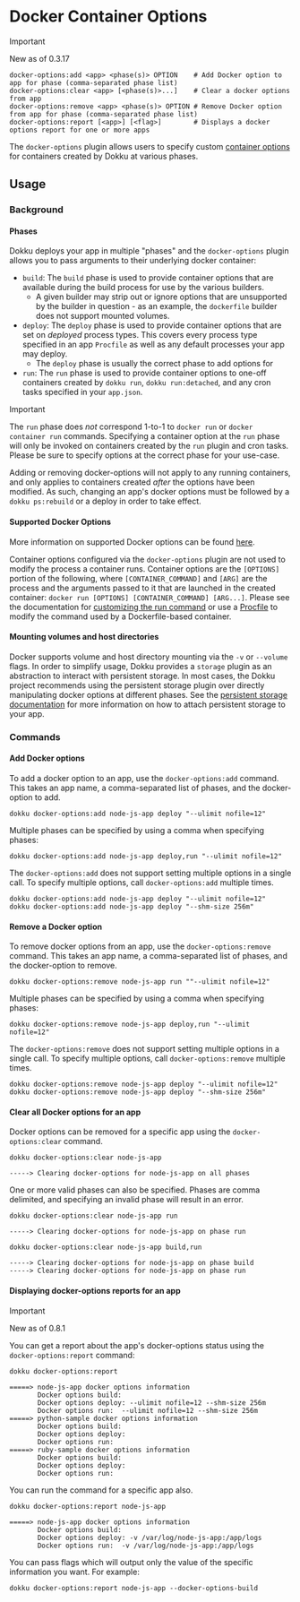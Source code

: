 # Docker Container Options

> [!IMPORTANT]
> New as of 0.3.17

```
docker-options:add <app> <phase(s)> OPTION    # Add Docker option to app for phase (comma-separated phase list)
docker-options:clear <app> [<phase(s)>...]    # Clear a docker options from app
docker-options:remove <app> <phase(s)> OPTION # Remove Docker option from app for phase (comma-separated phase list)
docker-options:report [<app>] [<flag>]        # Displays a docker options report for one or more apps
```

The `docker-options` plugin allows users to specify custom [container options](https://docs.docker.com/engine/reference/run/) for containers created by Dokku at various phases.

## Usage

### Background

#### Phases

Dokku deploys your app in multiple "phases" and the `docker-options` plugin allows you to pass arguments to their underlying docker container:

- `build`: The `build` phase is used to provide container options that are available during the build process for use by the various builders.
    - A given builder may strip out or ignore options that are unsupported by the builder in question - as an example, the `dockerfile` builder does not support mounted volumes.
- `deploy`: The `deploy` phase is used to provide container options that are set on _deployed_ process types. This covers every process type specified in an app `Procfile` as well as any default processes your app may deploy.
    - The `deploy` phase is usually the correct phase to add options for
- `run`: The `run` phase is used to provide container options to one-off containers created by `dokku run`, `dokku run:detached`, and any cron tasks specified in your `app.json`.

> [!IMPORTANT]
> The `run` phase does _not_ correspond 1-to-1 to `docker run` or `docker container run` commands. Specifying a container option at the `run` phase will only be invoked on containers created by the `run` plugin and cron tasks. Please be sure to specify options at the correct phase for your use-case.

Adding or removing docker-options will not apply to any running containers, and only applies to containers created _after_ the options have been modified. As such, changing an app's docker options must be followed by a `dokku ps:rebuild` or a deploy in order to take effect.

#### Supported Docker Options

More information on supported Docker options can be found [here](https://docs.docker.com/engine/reference/commandline/run/).

Container options configured via the `docker-options` plugin are not used to modify the process a container runs. Container options are the `[OPTIONS]` portion of the following, where `[CONTAINER_COMMAND]` and `[ARG]` are the process and the arguments passed to it that are launched in the created container: `docker run [OPTIONS] [CONTAINER_COMMAND] [ARG...]`. Please see the documentation for [customizing the run command](/docs/deployment/builders/dockerfiles.md#customizing-the-run-command) or use a [Procfile](/docs/deployment/builders/dockerfiles.md#procfiles-and-multiple-processes) to modify the command used by a Dockerfile-based container.

#### Mounting volumes and host directories

Docker supports volume and host directory mounting via the `-v` or `--volume` flags. In order to simplify usage, Dokku provides a `storage` plugin as an abstraction to interact with persistent storage. In most cases, the Dokku project recommends using the persistent storage plugin over directly manipulating docker options at different phases. See the [persistent storage documentation](/docs/advanced-usage/persistent-storage.md) for more information on how to attach persistent storage to your app.

### Commands

#### Add Docker options

To add a docker option to an app, use the `docker-options:add` command. This takes an app name, a comma-separated list of phases, and the docker-option to add.

```shell
dokku docker-options:add node-js-app deploy "--ulimit nofile=12"
```

Multiple phases can be specified by using a comma when specifying phases:

```shell
dokku docker-options:add node-js-app deploy,run "--ulimit nofile=12"
```

The `docker-options:add` does not support setting multiple options in a single call. To specify multiple options, call `docker-options:add` multiple times.

```shell
dokku docker-options:add node-js-app deploy "--ulimit nofile=12"
dokku docker-options:add node-js-app deploy "--shm-size 256m"
```

#### Remove a Docker option

To remove docker options from an app, use the `docker-options:remove` command. This takes an app name, a comma-separated list of phases, and the docker-option to remove.

```shell
dokku docker-options:remove node-js-app run ""--ulimit nofile=12"
```

Multiple phases can be specified by using a comma when specifying phases:

```shell
dokku docker-options:remove node-js-app deploy,run "--ulimit nofile=12"
```

The `docker-options:remove` does not support setting multiple options in a single call. To specify multiple options, call `docker-options:remove` multiple times.

```shell
dokku docker-options:remove node-js-app deploy "--ulimit nofile=12"
dokku docker-options:remove node-js-app deploy "--shm-size 256m"
```

#### Clear all Docker options for an app

Docker options can be removed for a specific app using the `docker-options:clear` command.

```shell
dokku docker-options:clear node-js-app
```

```
-----> Clearing docker-options for node-js-app on all phases
```

One or more valid phases can also be specified. Phases are comma delimited, and specifying an invalid phase will result in an error.

```shell
dokku docker-options:clear node-js-app run
```

```
-----> Clearing docker-options for node-js-app on phase run
```

```shell
dokku docker-options:clear node-js-app build,run
```

```
-----> Clearing docker-options for node-js-app on phase build
-----> Clearing docker-options for node-js-app on phase run
```

#### Displaying docker-options reports for an app

> [!IMPORTANT]
> New as of 0.8.1

You can get a report about the app's docker-options status using the `docker-options:report` command:

```shell
dokku docker-options:report
```

```
=====> node-js-app docker options information
       Docker options build:
       Docker options deploy: --ulimit nofile=12 --shm-size 256m
       Docker options run:  --ulimit nofile=12 --shm-size 256m
=====> python-sample docker options information
       Docker options build:
       Docker options deploy:
       Docker options run:
=====> ruby-sample docker options information
       Docker options build:
       Docker options deploy:
       Docker options run:
```

You can run the command for a specific app also.

```shell
dokku docker-options:report node-js-app
```

```
=====> node-js-app docker options information
       Docker options build:
       Docker options deploy: -v /var/log/node-js-app:/app/logs
       Docker options run:  -v /var/log/node-js-app:/app/logs
```

You can pass flags which will output only the value of the specific information you want. For example:

```shell
dokku docker-options:report node-js-app --docker-options-build
```
